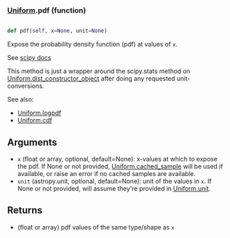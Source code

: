 ### [Uniform](Uniform.md).pdf (function)


```py

def pdf(self, x=None, unit=None)

```



Expose the probability density function (pdf) at values of `x`.

See [scipy docs](https://docs.scipy.org/doc/scipy/reference/generated/scipy.stats.rv_continuous.pdf.html)

This method is just a wrapper around the scipy.stats method on
[Uniform.dist_constructor_object](Uniform.dist_constructor_object.md) after doing any requested unit-conversions.

See also:
* [Uniform.logpdf](Uniform.logpdf.md)
* [Uniform.cdf](Uniform.cdf.md)

Arguments
----------
* `x` (float or array, optional, default=None): x-values at which to
    expose the pdf.  If None or not provided, [Uniform.cached_sample](Uniform.cached_sample.md)
    will be used if available, or raise an error if no cached samples
    are available.
* `unit` (astropy.unit, optional, default=None): unit of the values
    in `x`.  If None or not provided, will assume they're provided in
    [Uniform.unit](Uniform.unit.md).

Returns
---------
* (float or array) pdf values of the same type/shape as `x`

